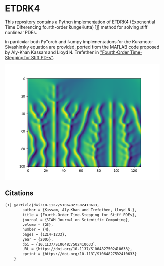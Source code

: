# ETDRK4

This repository contains a Python implementation of ETDRK4 (Exponential Time Differencing fourth-order RungeKutta) [[1](#citations)] method for solving stiff nonlinear PDEs. 

In particular both PyTorch and Numpy implementations for the Kuramoto-Sivashinsky equation are provided, ported from the MATLAB code proposed by Aly-Khan Kassam and Lloyd N. Trefethen in ["Fourth-Order Time-Stepping for Stiff PDEs"](https://doi.org/10.1137/S1064827502410633).

<p align="center">
  <img src="figure.png" />
</p>

## Citations

    [1] @article{doi:10.1137/S1064827502410633,
            author = {Kassam, Aly-Khan and Trefethen, Lloyd N.},
            title = {Fourth-Order Time-Stepping for Stiff PDEs},
            journal = {SIAM Journal on Scientific Computing},
            volume = {26},
            number = {4},
            pages = {1214-1233},
            year = {2005},
            doi = {10.1137/S1064827502410633},
            URL = {https://doi.org/10.1137/S1064827502410633},
            eprint = {https://doi.org/10.1137/S1064827502410633}
        }

